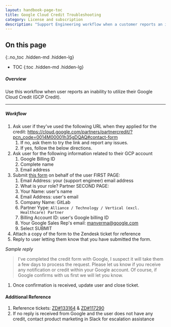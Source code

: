 ```yaml
---
layout: handbook-page-toc
title: Google Cloud Credit Troubleshooting
category: License and subscription
description: "Support Engineering workflow when a customer reports an inability to utilize their Google Cloud Credit (GCP Credit)"
---
```


## On this page
{:.no_toc .hidden-md .hidden-lg}

- TOC
{:toc .hidden-md .hidden-lg}

##### Overview

Use this workflow when user reports an inability to utilize their Google Cloud Credit (GCP Credit).


______________

##### Workflow
1. Ask user if they've used the following URL when they applied for the credit: https://cloud.google.com/partners/partnercredit/?pcn_code=0014M00001h35gDQAQ#contact-form
    1. If no, ask them to try the link and report any issues.
    2. If yes, follow the below directions.
1. Ask user for the following information related to their GCP account
    1. Google Billing ID
    1. Complete name
    1. Email address
1. Submit [this form](https://docs.google.com/forms/d/e/1FAIpQLScKgwz-P8wcBpQ-SprEEQDzxHoVyoBlaYqStlP9LsVUvHTTQQ/viewform) on behalf of the user
    FIRST PAGE:
    1. Email Address: your (support engineer) email address
    1. What is your role? Partner
    SECOND PAGE:
    1. Your Name: user's name
    1. Email Address: user's email
    1. Company Name: GitLab
    1. Partner Yype: `Alliance / Technology / Vertical (excl. Healthcare) Partner`
    1. Billing Account ID: user's Google billing ID
    1. Your Google Sales Rep's email: manverma@google.com
    1. Select SUBMIT
1. Attach a copy of the form to the Zendesk ticket for reference
1. Reply to user letting them know that you have submitted the form.

_Sample reply_

>I've completed the credit form with Google, I suspect it will take them a few days to process the request. Please let us know if you receive any notification or credit within your Google account. Of course, if Google confirms with us first we will let you know.

1. Once confirmation is received, update user and close ticket.

#### Additional Reference
1. Reference tickets: [ZD#133164](https://gitlab.zendesk.com/agent/tickets/133164) & [ZD#117290](https://gitlab.zendesk.com/agent/tickets/117290)
1. If no reply is received from Google and the user does not have any credit, contact product marketing in Slack for escalation assistance
